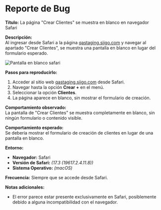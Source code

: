 # Reporte de Bug

**Título:** La página "Crear Clientes" se muestra en blanco en navegador Safari

**Descripción:**  
Al ingresar desde Safari a la página [qastaging.siigo.com](https://qastaging.siigo.com) y navegar al apartado "Crear Clientes", se muestra una pantalla en blanco en lugar del formulario esperado.

![Pantalla en blanco safari](https://drive.google.com/uc?id=1mh-NG_Xtrmla7URPIY4PVG9w5tyqYtjJ)

**Pasos para reproducirlo:**
1. Acceder al sitio web [qastaging.siigo.com](https://qastaging.siigo.com) desde Safari.
2. Navegar hasta la opción **Crear +** en el menú.
3. Seleccionar la opción **Clientes**.
4. La página aparece en blanco, sin mostrar el formulario de creación.

**Comportamiento observado:**  
La pantalla de "Crear Clientes" se muestra completamente en blanco, sin ningún formulario o contenido visible.

**Comportamiento esperado:**  
Se debería mostrar el formulario de creación de clientes en lugar de una pantalla en blanco.

**Entorno:**
- **Navegador:** Safari
- **Versión de Safari:** _(17.3 (19617.2.4.11.8))_
- **Sistema Operativo:** _(macOS)_

**Frecuencia:** Siempre que se accede desde Safari.

**Notas adicionales:**
- El error parece estar presente exclusivamente en Safari, posiblemente debido a alguna incompatibilidad con el navegador.